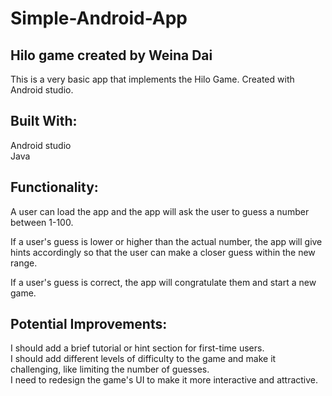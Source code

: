 # Simple-Android-App

## Hilo game created by Weina Dai
This is a very basic app that implements the Hilo Game. Created with Android studio.


## Built With:
Android studio <br>
Java

## Functionality:
A user can load the app and the app will ask the user to guess a number between 1-100. <br>

If a user's guess is lower or higher than the actual number, the app will give hints accordingly so that the user can make a closer guess within the new range. <br>

If a user's guess is correct, the app will congratulate them and start a new game.

## Potential Improvements:
I should add a brief tutorial or hint section for first-time users.<br>
I should add different levels of difficulty to the game and make it challenging, like limiting the number of guesses.<br>
I need to redesign the game's UI to make it more interactive and attractive.


